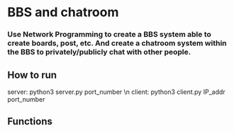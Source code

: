 # BBS and chatroom
### Use Network Programming to create a BBS system able to create boards, post, etc. And create a chatroom system within the BBS to privately/publicly chat with other people.

## How to run
server: python3 server.py port_number \n
client: python3 client.py IP_addr port_number

## Functions
